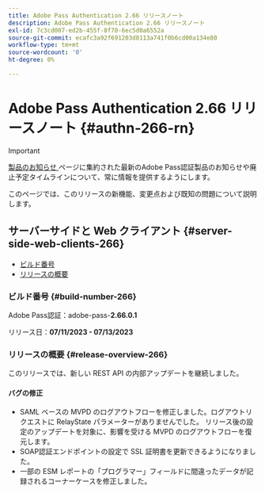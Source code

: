 ```yaml
---
title: Adobe Pass Authentication 2.66 リリースノート
description: Adobe Pass Authentication 2.66 リリースノート
exl-id: 7c3cd007-ed2b-455f-8f70-6ec5d0a6552a
source-git-commit: ecafc3a92f691203d8113a741f0b6cd00a134e80
workflow-type: tm+mt
source-wordcount: '0'
ht-degree: 0%

---
```


# Adobe Pass Authentication 2.66 リリースノート {#authn-266-rn}

>[!IMPORTANT]
>
> [ 製品のお知らせ ](/help/authentication/product-announcements.md) ページに集約された最新のAdobe Pass認証製品のお知らせや廃止予定タイムラインについて、常に情報を提供するようにします。

このページでは、このリリースの新機能、変更点および既知の問題について説明します。

## サーバーサイドと Web クライアント {#server-side-web-clients-266}

* [ビルド番号](#build-number-266)
* [リリースの概要](#release-overview-266)

### ビルド番号 {#build-number-266}

Adobe Pass認証：adobe-pass-**2.66.0.1**

リリース日：**07/11/2023 - 07/13/2023**

### リリースの概要 {#release-overview-266}

このリリースでは、新しい REST API の内部アップデートを継続しました。

#### バグの修正

* SAML ベースの MVPD のログアウトフローを修正しました。ログアウトリクエストに RelayState パラメーターがありませんでした。 リリース後の設定のアップデートを対象に、影響を受ける MVPD のログアウトフローを復元します。
* SOAP認証エンドポイントの設定で SSL 証明書を更新できるようになりました。
* 一部の ESM レポートの「プログラマー」フィールドに間違ったデータが記録されるコーナーケースを修正しました。
